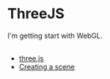 # ThreeJS
I'm getting start with WebGL.
##
* [three.js](https://threejs.org/)
* [Creating a scene](https://threejs.org/docs/index.html#manual/en/introduction/Creating-a-scene)